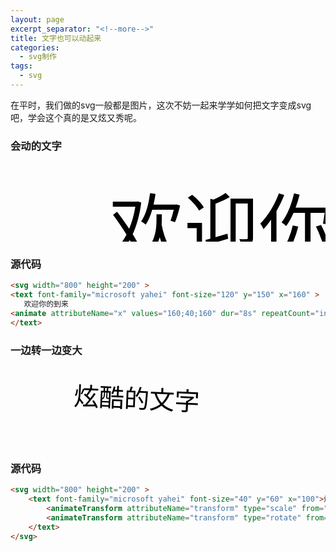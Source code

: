```yaml
---
layout: page
excerpt_separator: "<!--more-->"
title: 文字也可以动起来
categories:
  - svg制作
tags:
  - svg
---
```

在平时，我们做的svg一般都是图片，这次不妨一起来学学如何把文字变成svg吧，学会这个真的是又炫又秀呢。
<!--more-->
### 会动的文字

<svg width="800" height="200" >
    <text font-family="microsoft yahei" font-size="120" y="150" x="160" >
        欢迎你的到来
        <animate attributeName="x" values="160;40;160" dur="8s" repeatCount="indefinite" />
    </text>
</svg>

### 源代码

```markdown
<svg width="800" height="200" >
<text font-family="microsoft yahei" font-size="120" y="150" x="160" >
   欢迎你的到来
<animate attributeName="x" values="160;40;160" dur="8s" repeatCount="indefinite" />
</text>
```

### 一边转一边变大
<svg width="800" height="200" >
    <text font-family="microsoft yahei" font-size="40" y="60" x="100">炫酷的文字
        <animateTransform attributeName="transform" type="scale" from="1" to="2" dur="10s" repeatCount="indefinite" additive="sum"/>
        <animateTransform attributeName="transform" type="rotate" from="0 100 60" to="360 100 60" dur="10s" fill="freeze" repeatCount="indefinite" additive="sum"/>
    </text>
</svg>

### 源代码
```markdown
<svg width="800" height="200" >
    <text font-family="microsoft yahei" font-size="40" y="60" x="100">炫酷的文字
        <animateTransform attributeName="transform" type="scale" from="1" to="2" dur="10s" repeatCount="indefinite" additive="sum"/>
        <animateTransform attributeName="transform" type="rotate" from="0 100 60" to="360 100 60" dur="10s" fill="freeze" repeatCount="indefinite" additive="sum"/>
    </text>
</svg>
```
